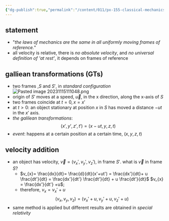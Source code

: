 ```yaml
---
{"dg-publish":true,"permalink":"/content/011/px-155-classical-mechanics-and-special-relativity/special-relativity/px-155-g-foundations-of-special-relativity/px-155-g1-gallilean-transforms/","created":"2024-10-01T18:27:09.745+01:00","updated":"2024-11-26T19:57:57.361+00:00"}
---
```


## statement
- "*the laws of mechanics are the same in all uniformly moving frames of reference.*"
- all velocity is relative, there is *no absolute velocity*, and *no universal definition of 'at rest'*, it depends on frames of reference
## galliean transformations (GTs)
- two frames ,$S$ and $S'$, in *standard configuration*
![Pasted image 20231115111048.png](/img/user/pics/Pasted%20image%2020231115111048.png)
- origin of $S'$ moves at a speed, $\vec u$, in the x direction, along the x-axis of $S$
- two frames coincide at $t=0, x=x'$
- at $t>0$: an object stationary at position $x$ in $S$ has moved a distance $-ut$ in the $x'$ axis.
- *the galilean transformations*:
$$(x', \, y', \, z', \, t') = (x-ut, \, y, \, z, \, t)$$
- *event*: happens at a certain position at a certain time, $(x,y,z,t)$
## velocity addition

-  an object has velocity, $\vec v = (v_{x}' , v_{y}', v_{z}')$, in frame $S'$. what is $\vec v$ in frame $S$?
	- $v_{x}= \frac{dx}{dt}= \frac{d}{dt}(x'+ut') = \frac{dx'}{dt}+ u \frac{dt'}{dt} = \frac{dx'}{dt'} \frac{dt'}{dt} + u \frac{dt'}{dt}$
			$v_{x} = \frac{dx'}{dt'} +u$;
	- therefore, $v_{x}= v_{x}'+u$
$$(v_{x}, \, v_{y}, \, v_{z}) = (v_{x}'+u, \, v_{y}'+u , \, v_{z}'+u)$$
- same method is applied but different results are obtained in *special relativity*
